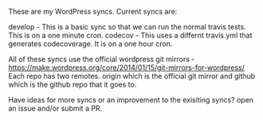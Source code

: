 These are my WordPress syncs. Current syncs are:

develop - This is a basic sync so that we can run the normal travis tests. This is on a one minute cron.
codecov - This uses a differnt travis.yml that generates codecoverage. It is on a one hour cron.  


All of these syncs use the official wordpress git mirrors - https://make.wordpress.org/core/2014/01/15/git-mirrors-for-wordpress/
Each repo has two remotes.  origin which is the official git mirror and github which is the github repo that it goes to.

Have ideas for more syncs or an improvement to the exisiting syncs? open an issue and/or submit a PR.


